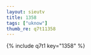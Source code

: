 ```yaml
--- 
layout: sieutv
title: 1358
tags: ["uknow"]
thumb_re: q7t11358
---
```

{% include q7t1 key="1358" %} 
